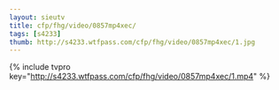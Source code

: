 ```yaml
--- 
layout: sieutv
title: cfp/fhg/video/0857mp4xec/
tags: [s4233]
thumb: http://s4233.wtfpass.com/cfp/fhg/video/0857mp4xec/1.jpg
---
```

{% include tvpro key="http://s4233.wtfpass.com/cfp/fhg/video/0857mp4xec/1.mp4" %} 
